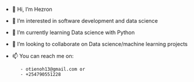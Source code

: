 - 👋 Hi, I’m Hezron
- 👀 I’m interested in software development and data science
- 🌱 I’m currently learning Data science with Python
- 💞️ I’m looking to collaborate on Data science/machine learning projects
- 📫 You can reach me on:

         - otienoh13@gmail.com or
         - +254790551228

<!---
google-boy/google-boy is a ✨ special ✨ repository because its `README.md` (this file) appears on your GitHub profile.
You can click the Preview link to take a look at your changes.
--->
